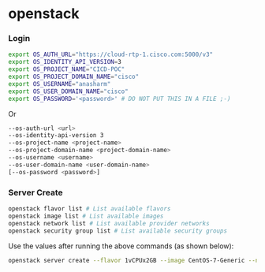 # openstack 

### Login

```bash
export OS_AUTH_URL="https://cloud-rtp-1.cisco.com:5000/v3"
export OS_IDENTITY_API_VERSION=3
export OS_PROJECT_NAME="CICD-POC"
export OS_PROJECT_DOMAIN_NAME="cisco"
export OS_USERNAME="anasharm"
export OS_USER_DOMAIN_NAME="cisco"
export OS_PASSWORD='<password>' # DO NOT PUT THIS IN A FILE ;-)
```

Or

```bash
--os-auth-url <url>
--os-identity-api-version 3
--os-project-name <project-name>
--os-project-domain-name <project-domain-name>
--os-username <username>
--os-user-domain-name <user-domain-name>
[--os-password <password>]
```

### Server Create

```bash
openstack flavor list # List available flavors
openstack image list # List available images
openstack network list # List available provider networks
openstack security group list # List available security groups 
```

Use the values after running the above commands (as shown below):

```bash
openstack server create --flavor 1vCPUx2GB --image CentOS-7-Generic --nic net-id=aebcebae-06a3-4796-8713-4375b03ae0fb --security-group default --key-name "anand on macbook" k8s-control-plane
```
